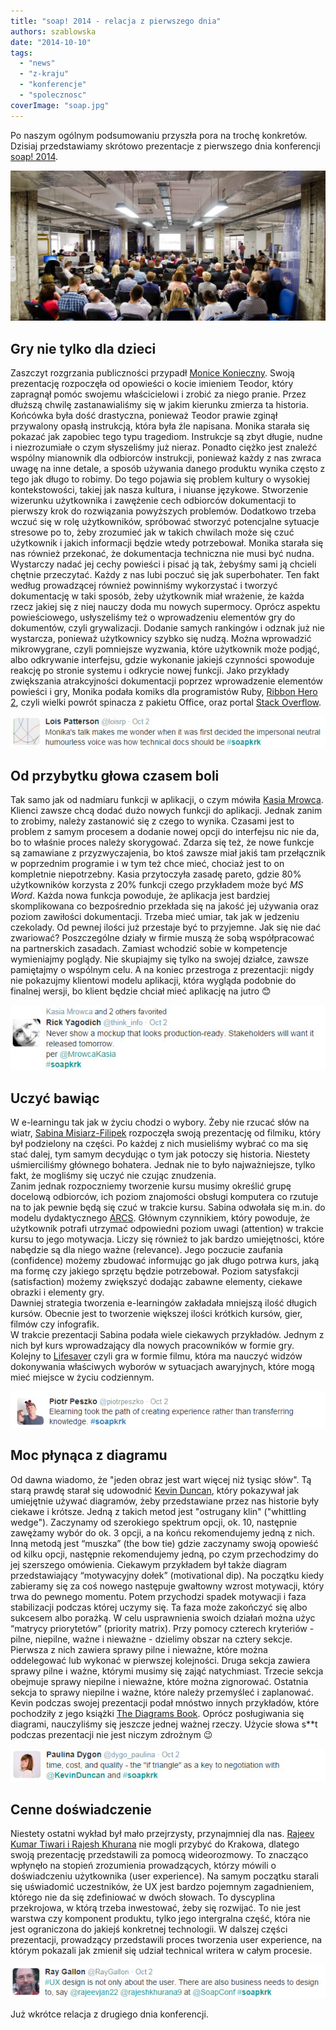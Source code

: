 ```yaml
---
title: "soap! 2014 - relacja z pierwszego dnia"
authors: szablowska
date: "2014-10-10"
tags:
  - "news"
  - "z-kraju"
  - "konferencje"
  - "spolecznosc"
coverImage: "soap.jpg"
---
```


Po naszym ogólnym podsumowaniu przyszła pora na trochę konkretów. Dzisiaj
przedstawiamy skrótowo prezentacje z pierwszego dnia konferencji
[soap! 2014](http://soapconf.com/ "SoapConf 2014").

<!--truncate-->

[![soap! 2014 audience](images/DSC6686-1024x489.jpg)](http://techwriter.pl/wp-content/uploads/2014/10/DSC6686.jpg)

## Gry nie tylko dla dzieci

Zaszczyt rozgrzania publiczności przypadł
[Monice Konieczny](http://soapconf.com/speakers/). Swoją prezentację rozpoczęła
od opowieści o kocie imieniem Teodor, który zapragnął pomóc swojemu
właścicielowi i zrobić za niego pranie. Przez dłuższą chwilę zastanawialiśmy się
w jakim kierunku zmierza ta historia. Końcówka była dość drastyczna, ponieważ
Teodor prawie zginął przywalony opasłą instrukcją, która była źle napisana.
Monika starała się pokazać jak zapobiec tego typu tragediom. Instrukcje są zbyt
długie, nudne i niezrozumiałe o czym słyszeliśmy już nieraz. Ponadto ciężko jest
znaleźć wspólny mianownik dla odbiorców instrukcji, ponieważ każdy z nas zwraca
uwagę na inne detale, a sposób używania danego produktu wynika często z tego jak
długo to robimy. Do tego pojawia się problem kultury o wysokiej kontekstowości,
takiej jak nasza kultura, i niuanse językowe. Stworzenie wizerunku użytkownika i
zawężenie cech odbiorców dokumentacji to pierwszy krok do rozwiązania powyższych
problemów. Dodatkowo trzeba wczuć się w rolę użytkowników, spróbować stworzyć
potencjalne sytuacje stresowe po to, żeby zrozumieć jak w takich chwilach może
się czuć użytkownik i jakich informacji będzie wtedy potrzebował. Monika starała
się nas również przekonać, że dokumentacja techniczna nie musi być nudna.
Wystarczy nadać jej cechy powieści i pisać ją tak, żebyśmy sami ją chcieli
chętnie przeczytać. Każdy z nas lubi poczuć się jak superbohater. Ten fakt
według prowadzącej również powinniśmy wykorzystać i tworzyć dokumentację w taki
sposób, żeby użytkownik miał wrażenie, że każda rzecz jakiej się z niej nauczy
doda mu nowych supermocy. Oprócz aspektu powieściowego, usłyszeliśmy też o
wprowadzeniu elementów gry do dokumentów, czyli grywalizacji. Dodanie samych
rankingów i odznak już nie wystarcza, ponieważ użytkownicy szybko się nudzą.
Można wprowadzić mikrowygrane, czyli pomniejsze wyzwania, które użytkownik może
podjąć, albo odkrywanie interfejsu, gdzie wykonanie jakiejś czynności spowoduje
reakcję po stronie systemu i odkrycie nowej funkcji. Jako przykłady zwiększania
atrakcyjności dokumentacji poprzez wprowadzenie elementów powieści i gry, Monika
podała komiks dla programistów Ruby,
[Ribbon Hero 2](http://www.ribbonhero.com/), czyli wielki powrót spinacza z
pakietu Office, oraz portal [Stack Overflow](http://stackoverflow.com/).

[![SoapMonikaKonieczny](images/SoapMonikaKonieczny.jpg)](http://techwriter.pl/wp-content/uploads/2014/10/SoapMonikaKonieczny.jpg)

## Od przybytku głowa czasem boli

Tak samo jak od nadmiaru funkcji w aplikacji, o czym mówiła
[Kasia Mrowca](http://soapconf.com/speakers/). Klienci zawsze chcą dodać dużo
nowych funkcji do aplikacji. Jednak zanim to zrobimy, należy zastanowić się z
czego to wynika. Czasami jest to problem z samym procesem a dodanie nowej opcji
do interfejsu nic nie da, bo to właśnie proces należy skorygować. Zdarza się
też, że nowe funkcje są zamawiane z przyzwyczajenia, bo ktoś zawsze miał jakiś
tam przełącznik w poprzednim programie i w tym też chce mieć, chociaż jest to on
kompletnie niepotrzebny. Kasia przytoczyła zasadę pareto, gdzie 80% użytkowników
korzysta z 20% funkcji czego przykładem może być _MS Word_. Każda nowa funkcja
powoduje, że aplikacja jest bardziej skomplikowana co bezpośrednio przekłada się
na jakość jej używania oraz poziom zawiłości dokumentacji. Trzeba mieć umiar,
tak jak w jedzeniu czekolady. Od pewnej ilości już przestaje być to przyjemne.
Jak się nie dać zwariować? Poszczególne działy w firmie muszą że sobą
współpracować na partnerskich zasadach. Zamiast wchodzić sobie w kompetencje
wymieniajmy poglądy. Nie skupiajmy się tylko na swojej działce, zawsze
pamiętajmy o wspólnym celu. A na koniec przestroga z prezentacji: nigdy nie
pokazujmy klientowi modelu aplikacji, która wygląda podobnie do finalnej wersji,
bo klient będzie chciał mieć aplikację na jutro 😊

[![SoapKasiaMrowca](images/SoapKasiaMrowca.jpg)](http://techwriter.pl/wp-content/uploads/2014/10/SoapKasiaMrowca.jpg)

## Uczyć bawiąc

W e-learningu tak jak w życiu chodzi o wybory. Żeby nie rzucać słów na wiatr,
[Sabina Misiarz-Filipek](http://soapconf.com/speakers/) rozpoczęła swoją
prezentację od filmiku, który był podzielony na części. Po każdej z nich
musieliśmy wybrać co ma się stać dalej, tym samym decydując o tym jak potoczy
się historia. Niestety uśmierciliśmy głównego bohatera. Jednak nie to było
najważniejsze, tylko fakt, że mogliśmy się uczyć nie czując znudzenia.  
Zanim jednak rozpoczniemy tworzenie kursu musimy określić grupę docelową
odbiorców, ich poziom znajomości obsługi komputera co rzutuje na to jak pewnie
będą się czuć w trakcie kursu. Sabina odwołała się m.in. do modelu dydaktycznego
[ARCS](http://pl.wikipedia.org/wiki/Model_ARCS). Głównym czynnikiem, który
powoduje, że użytkownik potrafi utrzymać odpowiedni poziom uwagi (attention) w
trakcie kursu to jego motywacja. Liczy się również to jak bardzo umiejętności,
które nabędzie są dla niego ważne (relevance). Jego poczucie zaufania
(confidence) możemy zbudować informując go jak długo potrwa kurs, jaką ma formę
czy jakiego sprzętu będzie potrzebował. Poziom satysfakcji (satisfaction) możemy
zwiększyć dodając zabawne elementy, ciekawe obrazki i elementy gry.  
Dawniej strategia tworzenia e-learningów zakładała mniejszą ilość długich
kursów. Obecnie jest to tworzenie większej ilości krótkich kursów, gier, filmów
czy infografik.  
W trakcie prezentacji Sabina podała wiele ciekawych przykładów. Jednym z nich
był kurs wprowadzający dla nowych pracowników w formie gry. Kolejny to
[Lifesaver](https://life-saver.org.uk) czyli gra w formie filmu, która ma
nauczyć widzów dokonywania właściwych wyborów w sytuacjach awaryjnych, które
mogą mieć miejsce w życiu codziennym.

[![SoapSabinaMisiarzFilipek](images/SoapSabinaMisiarzFilipek.png)](http://techwriter.pl/wp-content/uploads/2014/10/SoapSabinaMisiarzFilipek.png)

## Moc płynąca z diagramu

Od dawna wiadomo, że "jeden obraz jest wart więcej niż tysiąc słów". Tą starą
prawdę starał się udowodnić [Kevin Duncan](http://soapconf.com/speakers/), który
pokazywał jak umiejętnie używać diagramów, żeby przedstawiane przez nas historie
były ciekawe i krótsze. Jedną z takich metod jest "ostrugany klin" ("whittling
wedge"). Zaczynamy od szerokiego spektrum opcji, ok. 10, następnie zawężamy
wybór do ok. 3 opcji, a na końcu rekomendujemy jedną z nich. Inną metodą jest
“muszka” (the bow tie) gdzie zaczynamy swoją opowieść od kilku opcji, następnie
rekomendujemy jedną, po czym przechodzimy do jej szerszego omówienia. Ciekawym
przykładem był także diagram przedstawiający “motywacyjny dołek” (motivational
dip). Na początku kiedy zabieramy się za coś nowego następuje gwałtowny wzrost
motywacji, który trwa do pewnego momentu. Potem przychodzi spadek motywacji i
faza stabilizacji podczas której uczymy się. Ta faza może zakończyć się albo
sukcesem albo porażką. W celu usprawnienia swoich działań można użyc “matrycy
priorytetów” (priority matrix). Przy pomocy czterech kryteriów - pilne,
niepilne, ważne i nieważne - dzielimy obszar na cztery sekcje. Pierwsza z nich
zawiera sprawy pilne i nieważne, które można oddelegować lub wykonać w pierwszej
kolejności. Druga sekcja zawiera sprawy pilne i ważne, którymi musimy się zająć
natychmiast. Trzecie sekcja obejmuje sprawy niepilne i nieważne, które można
zignorować. Ostatnia sekcja to sprawy niepilne i ważne, które należy przemyśleć
i zaplanować. Kevin podczas swojej prezentacji podał mnóstwo innych przykładów,
które pochodziły z jego książki
[The Diagrams Book](http://www.thediagramsbook.com). Oprócz posługiwania się
diagrami, nauczyliśmy się jeszcze jednej ważnej rzeczy. Użycie słowa s\*\*t
podczas prezentacji nie jest niczym zdrożnym 😉

[![SoapKevinDuncan](images/SoapKevinDuncan.jpg)](http://techwriter.pl/wp-content/uploads/2014/10/SoapKevinDuncan.jpg)

## Cenne doświadczenie

Niestety ostatni wykład był mało przejrzysty, przynajmniej dla nas.
[Rajeev Kumar Tiwari i Rajesh Khurana](http://soapconf.com/speakers/) nie mogli
przybyć do Krakowa, dlatego swoją prezentację przedstawili za pomocą
wideorozmowy. To znacząco wpłynęło na stopień zrozumienia prowadzących, którzy
mówili o doświadczeniu użytkownika (user experience). Na samym początku starali
się uświadomić uczestników, że UX jest bardzo pojemnym zagadnieniem, którego nie
da się zdefiniować w dwóch słowach. To dyscyplina przekrojowa, w którą trzeba
inwestować, żeby się rozwijać. To nie jest warstwa czy komponent produktu, tylko
jego intergralna część, która nie jest ograniczona do jakiejś konkretnej
technologii. W dalszej części prezentacji, prowadzący przedstawili proces
tworzenia user experience, na którym pokazali jak zmienił się udział technical
writera w całym procesie.

[![SoapRajeevRajesh](images/SoapRajeevRajesh.jpg)](http://techwriter.pl/wp-content/uploads/2014/10/SoapRajeevRajesh.jpg)

Już wkrótce relacja z drugiego dnia konferencji.
